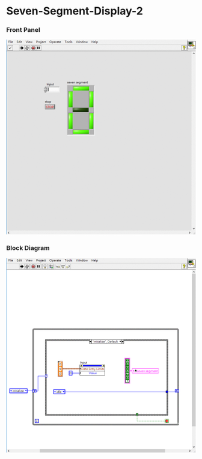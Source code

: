 # Seven-Segment-Display-2
### Front Panel
![Front Panel](https://github.com/Offliners/LabVIEW_projects/blob/master/Seven-Segment-Display-2/seven-segment-display-2%20front%20panel.gif)

### Block Diagram
![Block Diagram](https://github.com/Offliners/LabVIEW_projects/blob/master/Seven-Segment-Display-2/seven-segment-display-2%20block%20diagram.gif)
